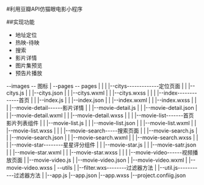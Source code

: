 #利用豆瓣API仿猫眼电影小程序


##实现功能
* 地址定位
* 热映-待映
* 搜索
* 影片详情
* 图片集预览
* 预告片播放

--images -- 图标
|
--pages  -- pages
|    |
|    |--citys-------------定位页面
|    |     |--citys.js
|    |     |--citys.json
|    |     |--citys.wxml
|    |     |--citys.wxss
|    |
|    |--index-------------首页
|    |     |--index.js
|    |     |--index.json
|    |     |--index.wxml
|    |     |--index.wxss
|    |
|    |--movie-detail------影片详情
|    |     |--movie-detail.js
|    |     |--movie-detail.json
|    |     |--movie-detail.wxml
|    |     |--movie-detail.wxss
|    |
|    |--movie-list-------首页影片列表组件
|    |     |--movie-list.js
|    |     |--movie-list.json
|    |     |--movie-list.wxml
|    |     |--movie-list.wxss
|    |
|    |--movie-search-----搜索页面
|    |     |--movie-search.js
|    |     |--movie-search.json
|    |     |--movie-search.wxml
|    |     |--movie-search.wxss
|    |
|    |--movie-star--------星星评分组件
|    |     |--movie-star.js
|    |     |--movie-satr.json
|    |     |--movie-star.wxml
|    |     |--movie-star.wxss
|    |
|    |--movie-video------视频播放页面
|          |--movie-video.js
|          |--movie-video.json
|          |--movie-video.wxml
|          |--movie-video.wxss
|
--utils
|   |--filter.wxs--------过滤器方法
|   |--util.js-----------过滤器方法
|
|--app.js
|--app.json
|--app.wxss
|--project.confiig.json





